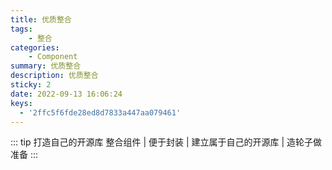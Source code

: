 ```yaml
---
title: 优质整合
tags: 
    - 整合
categories: 
    - Component
summary: 优质整合
description: 优质整合
sticky: 2
date: 2022-09-13 16:06:24
keys: 
  - '2ffc5f6fde28ed8d7833a447aa079461'
---
```


::: tip 打造自己的开源库
   整合组件 | 便于封装 | 建立属于自己的开源库 | 造轮子做准备
:::

<!-- more -->

